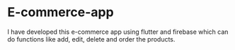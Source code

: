 # E-commerce-app
I have developed this e-commerce app using flutter and firebase which can do functions like add, edit, delete and order the products.
